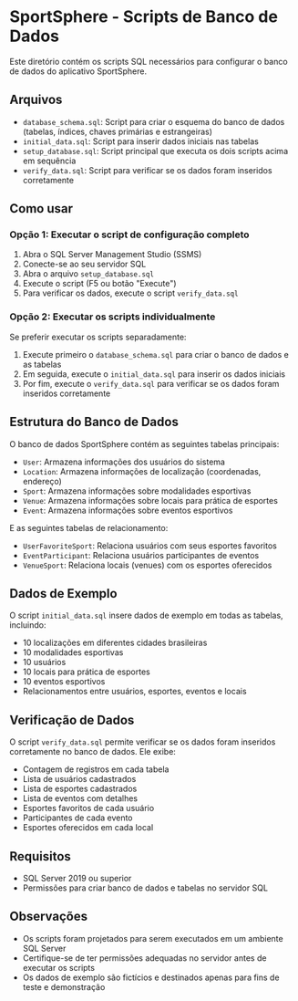 # SportSphere - Scripts de Banco de Dados

Este diretório contém os scripts SQL necessários para configurar o banco de dados do aplicativo SportSphere.

## Arquivos

- `database_schema.sql`: Script para criar o esquema do banco de dados (tabelas, índices, chaves primárias e estrangeiras)
- `initial_data.sql`: Script para inserir dados iniciais nas tabelas
- `setup_database.sql`: Script principal que executa os dois scripts acima em sequência
- `verify_data.sql`: Script para verificar se os dados foram inseridos corretamente

## Como usar

### Opção 1: Executar o script de configuração completo

1. Abra o SQL Server Management Studio (SSMS)
2. Conecte-se ao seu servidor SQL
3. Abra o arquivo `setup_database.sql`
4. Execute o script (F5 ou botão "Execute")
5. Para verificar os dados, execute o script `verify_data.sql`

### Opção 2: Executar os scripts individualmente

Se preferir executar os scripts separadamente:

1. Execute primeiro o `database_schema.sql` para criar o banco de dados e as tabelas
2. Em seguida, execute o `initial_data.sql` para inserir os dados iniciais
3. Por fim, execute o `verify_data.sql` para verificar se os dados foram inseridos corretamente

## Estrutura do Banco de Dados

O banco de dados SportSphere contém as seguintes tabelas principais:

- `User`: Armazena informações dos usuários do sistema
- `Location`: Armazena informações de localização (coordenadas, endereço)
- `Sport`: Armazena informações sobre modalidades esportivas
- `Venue`: Armazena informações sobre locais para prática de esportes
- `Event`: Armazena informações sobre eventos esportivos

E as seguintes tabelas de relacionamento:

- `UserFavoriteSport`: Relaciona usuários com seus esportes favoritos
- `EventParticipant`: Relaciona usuários participantes de eventos
- `VenueSport`: Relaciona locais (venues) com os esportes oferecidos

## Dados de Exemplo

O script `initial_data.sql` insere dados de exemplo em todas as tabelas, incluindo:

- 10 localizações em diferentes cidades brasileiras
- 10 modalidades esportivas
- 10 usuários
- 10 locais para prática de esportes
- 10 eventos esportivos
- Relacionamentos entre usuários, esportes, eventos e locais

## Verificação de Dados

O script `verify_data.sql` permite verificar se os dados foram inseridos corretamente no banco de dados. Ele exibe:

- Contagem de registros em cada tabela
- Lista de usuários cadastrados
- Lista de esportes cadastrados
- Lista de eventos com detalhes
- Esportes favoritos de cada usuário
- Participantes de cada evento
- Esportes oferecidos em cada local

## Requisitos

- SQL Server 2019 ou superior
- Permissões para criar banco de dados e tabelas no servidor SQL

## Observações

- Os scripts foram projetados para serem executados em um ambiente SQL Server
- Certifique-se de ter permissões adequadas no servidor antes de executar os scripts
- Os dados de exemplo são fictícios e destinados apenas para fins de teste e demonstração 